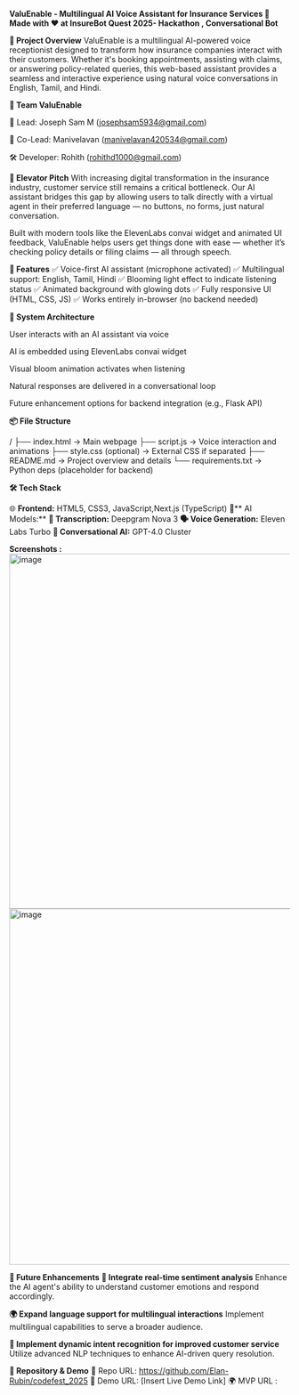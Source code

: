 
**ValuEnable - Multilingual AI Voice Assistant for Insurance Services
🎤 Made with ❤️ at InsureBot Quest 2025- Hackathon , Conversational Bot**

**🚀 Project Overview**
ValuEnable is a multilingual AI-powered voice receptionist designed to transform how insurance companies interact with their customers. Whether it's booking appointments, assisting with claims, or answering policy-related queries, this web-based assistant provides a seamless and interactive experience using natural voice conversations in English, Tamil, and Hindi.

**👥 Team ValuEnable**

👑 Lead: Joseph Sam M (josephsam5934@gmail.com)

🤝 Co-Lead: Manivelavan (manivelavan420534@gmail.com)

🛠️ Developer: Rohith (rohithd1000@gmail.com)

**🎯 Elevator Pitch**
With increasing digital transformation in the insurance industry, customer service still remains a critical bottleneck. Our AI assistant bridges this gap by allowing users to talk directly with a virtual agent in their preferred language — no buttons, no forms, just natural conversation.

Built with modern tools like the ElevenLabs convai widget and animated UI feedback, ValuEnable helps users get things done with ease — whether it’s checking policy details or filing claims — all through speech.

**🌟 Features**
✅ Voice-first AI assistant (microphone activated)
✅ Multilingual support: English, Tamil, Hindi
✅ Blooming light effect to indicate listening status
✅ Animated background with glowing dots
✅ Fully responsive UI (HTML, CSS, JS)
✅ Works entirely in-browser (no backend needed)

**🧠 System Architecture**

User interacts with an AI assistant via voice

AI is embedded using ElevenLabs convai widget

Visual bloom animation activates when listening

Natural responses are delivered in a conversational loop

Future enhancement options for backend integration (e.g., Flask API)

**📦 File Structure**

/
├── index.html → Main webpage
├── script.js → Voice interaction and animations
├── style.css (optional) → External CSS if separated
├── README.md → Project overview and details
└── requirements.txt → Python deps (placeholder for backend)

**🛠️ Tech Stack**

🌐 **Frontend:** HTML5, CSS3, JavaScript,Next.js (TypeScript)
🤖** AI Models:**
      **📝 Transcription:** Deepgram Nova 3
      **🗣️ Voice Generation:** Eleven Labs Turbo
      **🤯 Conversational AI:** GPT-4.0 Cluster

**Screenshots :**
<img width="1347" height="638" alt="image" src="https://github.com/user-attachments/assets/c8784cc9-283d-4869-a34d-b93fc049f533" />
<img width="1345" height="640" alt="image" src="https://github.com/user-attachments/assets/5b929a3c-91c9-4415-8eef-97b32ca0e68c" />

**🔮 Future Enhancements**
**🎯 Integrate real-time sentiment analysis**
Enhance the AI agent's ability to understand customer emotions and respond accordingly.

**🌍 Expand language support for multilingual interactions**
Implement multilingual capabilities to serve a broader audience.

**🧠 Implement dynamic intent recognition for improved customer service**
Utilize advanced NLP techniques to enhance AI-driven query resolution.

**📂 Repository & Demo**
📌 Repo URL: https://github.com/Elan-Rubin/codefest_2025
🎥 Demo URL: [Insert Live Demo Link]
🌍 MVP URL :
